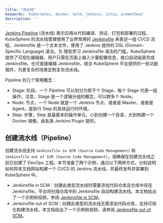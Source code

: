 ```yaml
---
title: "流水线"
keywords: 'kubernetes, docker, helm, jenkins, istio, prometheus'
description: ''
---
```


[Jenkins Pipeline](https://jenkins.io/doc/book/pipeline/) (流水线) 表示应用从代码编译、测试、打包和部署的过程， KubeSphere 的流水线管理使用了业界常用的 [Jenkinsfile](https://jenkins.io/doc/book/pipeline/jenkinsfile/) 来表述一组 CI/CD 流程。Jenkinsfile 是一个文本文件，使用了 Jenkins 提供的 DSL (Domain-Specific Language) 语法。为 降低学习 Jenkinsfile 语法的门槛，KubeSphere 提供了可视化编辑器，用户只需在页面上输入少量配置信息，接口自动组装完成 Jenkinsfile。也可直接编辑 Jenkinsfile，结合 KubeSphere 平台提供的一些功能插件，为更复杂的场景定制复杂流水线。

Pipeline 的几个常用概念：  

- Stage: 阶段，一个 Pipeline 可以划分为若干个 Stage，每个 Stage 代表一组操作。注意，Stage 是一个逻辑分组的概念，可以跨多个 Node。
- Node: 节点，一个 Node 就是一个 Jenkins 节点，或者是 Master，或者是 Agent，是执行 Step 的具体运行时环境。
- Step: 步骤，Step 是最基本的操作单元，小到创建一个目录，大到构建一个 Docker 镜像，由各类 Jenkins Plugin 提供。

## 创建流水线（Pipeline）

创建流水线支持 `Jenkinsfile in SCM (Source Code Management)` 和 `Jenkinsfile out of SCM (Source Code Management)`，请确保在创建流水线之前已创建了 DevOps 工程。本节准备了两个示例，通过以下两种方式，分别说明如何将本文档网站构建一个 CI/CD 的 Jenkins 流水线，并最终发布并部署到 KubeSphere 中。

- Jenkinsfile in SCM：创建此类型流水线时需要添加代码仓库且仓库中存在 Jenkinsfile，平台将扫描仓库中的 Jenkinsfile 自动构建流水线。本文档给出了一个示例和视频，参阅 [Jenkinsfile in SCM](../../quick-start/jenkinsfile-in-scm)。
- Jenkinsfile out of SCM：创建此类型的流水线无需添加代码仓库，支持可视化构建流水线，本文档给出了一个示例和视频，请参阅 [Jenkinsfile out of SCM](../../quick-start/jenkinsfile-out-of-scm)。



  